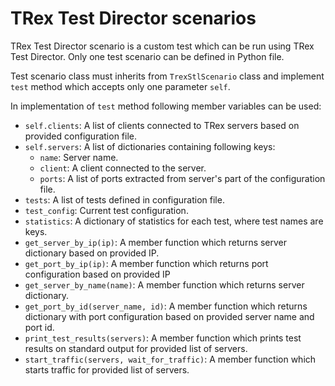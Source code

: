 # TRex Test Director scenarios

TRex Test Director scenario is a custom test which can be run using TRex Test Director. Only one test scenario can be defined in Python file.

Test scenario class must inherits from `TrexStlScenario` class and implement `test` method which accepts only one parameter `self`.

In implementation of `test` method following member variables can be used:

- `self.clients`: A list of clients connected to TRex servers based on provided configuration file.
- `self.servers`: A list of dictionaries containing following keys:
  - `name`: Server name.
  - `client`: A client connected to the server.
  - `ports`: A list of ports extracted from server's part of the configuration file.
- `tests`: A list of tests defined in configuration file.
- `test_config`: Current test configuration.
- `statistics`: A dictionary of statistics for each test, where test names are keys.
- `get_server_by_ip(ip)`: A member function which returns server dictionary based on provided IP.
- `get_port_by_ip(ip)`: A member function which returns port configuration based on provided IP
- `get_server_by_name(name)`: A member function which returns server dictionary.
- `get_port_by_id(server_name, id)`: A member function which returns dictionary with port configuration based on provided server name and port id.
- `print_test_results(servers)`: A member function which prints test results on standard output for provided list of servers.
- `start_traffic(servers, wait_for_traffic)`: A member function which starts traffic for provided list of servers.
